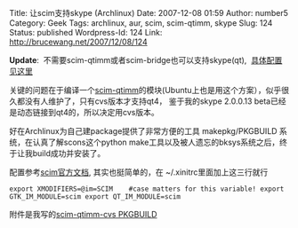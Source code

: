 Title: 让scim支持skype (Archlinux)
Date: 2007-12-08 01:59
Author: number5
Category: Geek
Tags: archlinux, aur, scim, scim-qtimm, skype
Slug: 124
Status: published
Wordpress-Id: 124
Link: http://brucewang.net/2007/12/08/124

**Update**:  不需要scim-qtimm或者scim-bridge也可以支持skype(qt), 
[具体配置见这里](http://brucewang.net/2008/03/04/129)

关键的问题在于编译一个[scim-qtimm](http://www.scim-im.org/projects/scim_qtimm)的模块(Ubuntu上也是用这个方案），似乎很久都没有人维护了，只有cvs版本才支持qt4，
鉴于我的skype 2.0.0.13 beta已经是动态链接到qt4的，所以决定用cvs版本。

好在Archlinux为自己建package提供了非常方便的工具 makepkg/PKGBUILD
系统，在认真了解scons这个python
make工具以及被人遗忘的bksys系统之后，终于让我build成功并安装了。

配置参考[scim官方文档](http://www.scim-im.org/wiki/documentation/installation_and_configuration/all/system_configuration "SCIM Configuration"),
其实也挺简单的，在 \~/.xinitrc里面加上这三行就行  

`export XMODIFIERS=@im=SCIM    #case matters for this variable! export GTK_IM_MODULE=scim export QT_IM_MODULE=scim`

附件是我写的[scim-qtimm-cvs
PKGBUILD](http://brucewang.net/wp-content/uploads/2007/12/pkgbuild "scim-qtimm-cvs PKGBUILD")
